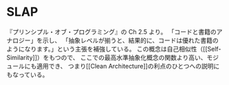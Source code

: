 # SLAP
『プリンシプル・オブ・プログラミング』の Ch 2.5 より。
「コードと書籍のアナロジー」を示し、
「抽象レベルが揃うと、結果的に、コードは優れた書籍のようになります。」という主張を補強している。
この概念は自己相似性（[[Self-Similarity]]）をもつので、
ここでの最高水準抽象化概念の関数より高い、モジュールにも適用でき、
つまり[[Clean Architecture]]の利点のひとつへの説明にもなっている。